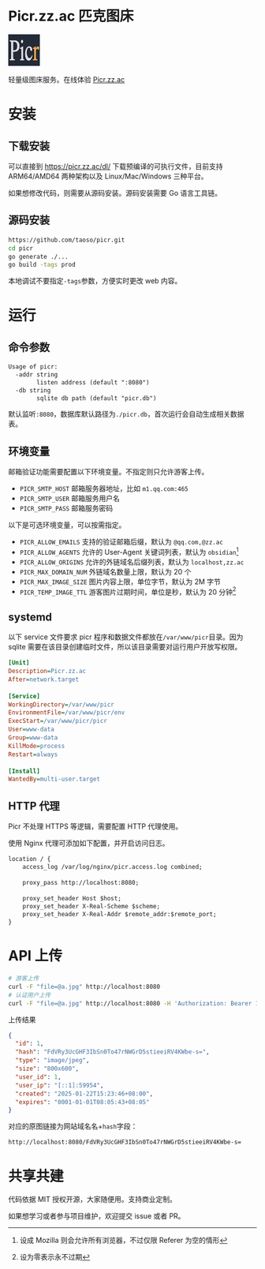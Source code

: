 # Picr.zz.ac 匹克图床

![picr](./web/picr.jpg)

轻量级图床服务。在线体验 [Picr.zz.ac](https://picr.zz.ac)

# 安装

## 下载安装

可以直接到 <https://picr.zz.ac/dl/> 下载预编译的可执行文件，目前支持 ARM64/AMD64
两种架构以及 Linux/Mac/Windows 三种平台。

如果想修改代码，则需要从源码安装。源码安装需要 Go 语言工具链。

## 源码安装

```bash
https://github.com/taoso/picr.git
cd picr
go generate ./...
go build -tags prod
```

本地调试不要指定`-tags`参数，方便实时更改 web 内容。

# 运行

## 命令参数

```
Usage of picr:
  -addr string
        listen address (default ":8080")
  -db string
        sqlite db path (default "picr.db")
```

默认监听`:8080`，数据库默认路径为`./picr.db`，首次运行会自动生成相关数据表。

## 环境变量

邮箱验证功能需要配置以下环境变量。不指定则只允许游客上传。

- `PICR_SMTP_HOST` 邮箱服务器地址，比如 `m1.qq.com:465`
- `PICR_SMTP_USER` 邮箱服务用户名
- `PICR_SMTP_PASS` 邮箱服务密码

以下是可选环境变量，可以按需指定。

- `PICR_ALLOW_EMAILS` 支持的验证邮箱后缀，默认为 `@qq.com,@zz.ac`
- `PICR_ALLOW_AGENTS` 允许的 User-Agent 关键词列表，默认为 `obsidian`[^agent]
- `PICR_ALLOW_ORIGINS` 允许的外链域名后缀列表，默认为 `localhost,zz.ac`
- `PICR_MAX_DOMAIN_NUM` 外链域名数量上限，默认为 20 个
- `PICR_MAX_IMAGE_SIZE` 图片内容上限，单位字节，默认为 2M 字节
- `PICR_TEMP_IMAGE_TTL` 游客图片过期时间，单位是秒，默认为 20 分钟[^ttl]


[^agent]: 设成 Mozilla 则会允许所有浏览器，不过仅限 Referer 为空的情形
[^ttl]: 设为零表示永不过期

## systemd

以下 service 文件要求 picr 程序和数据文件都放在`/var/www/picr`目录。因为 sqlite
需要在该目录创建临时文件，所以该目录需要对运行用户开放写权限。

```ini
[Unit]
Description=Picr.zz.ac
After=network.target

[Service]
WorkingDirectory=/var/www/picr
EnvironmentFile=/var/www/picr/env
ExecStart=/var/www/picr/picr
User=www-data
Group=www-data
KillMode=process
Restart=always

[Install]
WantedBy=multi-user.target
```

## HTTP 代理

Picr 不处理 HTTPS 等逻辑，需要配置 HTTP 代理使用。

使用 Nginx 代理可添加如下配置，并开启访问日志。

```nginx
location / {
    access_log /var/log/nginx/picr.access.log combined;

    proxy_pass http://localhost:8080;

    proxy_set_header Host $host;
    proxy_set_header X-Real-Scheme $scheme;
    proxy_set_header X-Real-Addr $remote_addr:$remote_port;
}
```

# API 上传

```bash
# 游客上传
curl -F "file=@a.jpg" http://localhost:8080
# 认证用户上传
curl -F "file=@a.jpg" http://localhost:8080 -H 'Authorization: Bearer 1~lX6rzAYBrGQuADqmZwAaIwBamAO22yT-SD5yshTn6Ac='
```

上传结果

```json
{
  "id": 1,
  "hash": "FdVRy3UcGHF3IbSn0To47rNWGrD5stieeiRV4KWbe-s=",
  "type": "image/jpeg",
  "size": "800x600",
  "user_id": 1,
  "user_ip": "[::1]:59954",
  "created": "2025-01-22T15:23:46+08:00",
  "expires": "0001-01-01T08:05:43+08:05"
}
```

对应的原图链接为网站域名名+`hash`字段：

```
http://localhost:8080/FdVRy3UcGHF3IbSn0To47rNWGrD5stieeiRV4KWbe-s=
```

# 共享共建

代码依据 MIT 授权开源，大家随便用。支持商业定制。

如果想学习或者参与项目维护，欢迎提交 issue 或者 PR。
